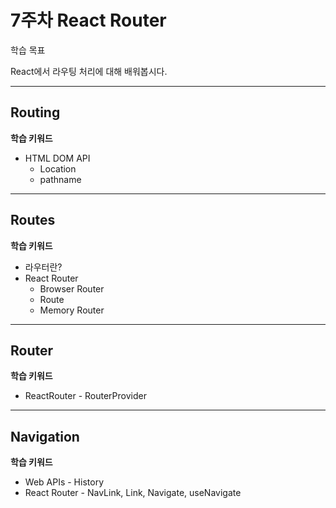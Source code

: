 # 7주차 React Router

학습 목표

React에서 라우팅 처리에 대해 배워봅시다.

---

## Routing

__학습 키워드__

- HTML DOM API
  - Location
  - pathname

---

## Routes

__학습 키워드__

- 라우터란?
- React Router
  - Browser Router
  - Route
  - Memory Router

---

## Router

__학습 키워드__

- ReactRouter - RouterProvider

---

## Navigation

__학습 키워드__

- Web APIs - History
- React Router - NavLink, Link, Navigate, useNavigate
